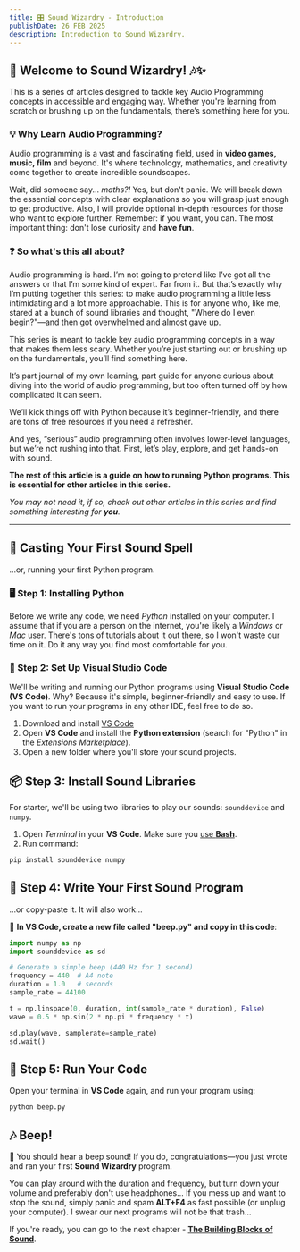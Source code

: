 ```yaml
---
title: 🎛️ Sound Wizardry - Introduction
publishDate: 26 FEB 2025
description: Introduction to Sound Wizardry.
---
```


## **🔮 Welcome to Sound Wizardry! 🎶✨**

This is a series of articles designed to tackle key Audio Programming concepts in accessible and engaging way. 
Whether you're learning from scratch or brushing up on the fundamentals, there’s something here for you. 

### 💡 Why Learn Audio Programming?
Audio programming is a vast and fascinating field, used in **video games, music, film** and beyond.
It's where technology, mathematics, and creativity come together to create incredible soundscapes.

Wait, did somoene say... *maths?!* Yes, but don't panic. We will break down the essential concepts
with clear explanations so you will grasp just enough to get productive. 
Also, I will provide optional in-depth resources for those who want to explore further.
Remember: if you want, you can. The most important thing: don't lose curiosity and **have fun**.

### ❓ So what's this all about?

Audio programming is hard. 
I’m not going to pretend like I’ve got all the answers or that I’m some kind of expert. 
Far from it. But that’s exactly why I’m putting together this series:
to make audio programming a little less intimidating and a lot more approachable. 
This is for anyone who, like me, stared at a bunch of sound libraries and thought, 
"Where do I even begin?"—and then got overwhelmed and almost gave up.

This series is meant to tackle key audio programming concepts in a way that makes them less scary. Whether you’re just starting out or brushing up on the fundamentals, you’ll find something here.

It’s part journal of my own learning, part guide for anyone curious about diving into the world of audio programming, but too often turned off by how complicated it can seem.

We’ll kick things off with Python because it’s beginner-friendly, and there are tons of free resources if you need a refresher.

And yes, “serious” audio programming often involves lower-level languages, but we’re not rushing into that. First, let’s play, explore, and get hands-on with sound.


**The rest of this article is a guide on how to 
running Python programs. This is essential for other articles in this series.**

*You may not need it, if so, check out other articles in this series
and find something interesting for **you**.*
<hr>

## 🌟 Casting Your First Sound Spell
...or, running your first Python program.

### 🖥️ Step 1: Installing Python
Before we write any code, we need *Python* installed on your computer. I assume that if you are a person
on the internet, you're likely a *Windows* or *Mac* user. 
There's tons of tutorials about it out there, so I won't waste our time on it. Do it any way you find 
most comfortable for you.

### 🔹 Step 2: Set Up Visual Studio Code
We'll be writing and running our Python programs using **Visual Studio Code (VS Code)**.
Why? Because it's simple, beginner-friendly and easy to use. If you want to run your programs in any other
IDE, feel free to do so.

1. Download and install [VS Code](https://code.visualstudio.com/Download)
2. Open **VS Code** and install the **Python extension** (search for "Python" in the *Extensions Marketplace*).
3. Open a new folder where you'll store your sound projects.

## 📦 Step 3: Install Sound Libraries
For starter, we'll be using two libraries to play our sounds: `sounddevice` and `numpy`.

1. Open *Terminal* in your **VS Code**. Make sure you [use **Bash**](https://stackoverflow.com/a/50527994).
2. Run command:
```bash
pip install sounddevice numpy
```

## 🎹 Step 4: Write Your First Sound Program
...or copy-paste it. It will also work...

🔹 **In VS Code, create a new file called "beep.py" and copy in this code**:

```python
import numpy as np
import sounddevice as sd

# Generate a simple beep (440 Hz for 1 second)
frequency = 440  # A4 note
duration = 1.0   # seconds
sample_rate = 44100  

t = np.linspace(0, duration, int(sample_rate * duration), False)
wave = 0.5 * np.sin(2 * np.pi * frequency * t)

sd.play(wave, samplerate=sample_rate)
sd.wait()
```

## 🚀 Step 5: Run Your Code
Open your terminal in **VS Code** again, and run your program using:
```bash
python beep.py
```

## 🎶 Beep!
🎉 You should hear a beep sound! If you do, congratulations—you just wrote and ran your first **Sound Wizardry** program. 

You can play around with the duration and frequency, but turn down your volume and preferably don't use headphones... If you mess up and want to stop the sound, simply panic and spam **ALT+F4** as fast possible (or unplug your computer). I swear our next programs will not be that trash...

If you're ready, you can go to the next chapter - [**The Building Blocks of Sound**](/blog/sound-wizardry-1).


